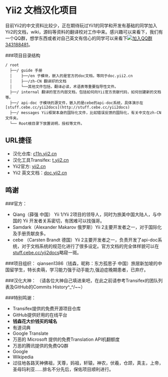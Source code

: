 Yii2 文档汉化项目
==============

目前Yii2的中文资料比较少，正在期待玩过Yii1的同学和开发有基础的同学加入Yii2的文档，wiki，源码等资料的翻译校对工作中来。感兴趣可以来看下，我们有一个QQ群，想学东西或者对自己英文有信心的同学可以来看下[![加入QQ群](http://pub.idqqimg.com/wpa/images/group.png)343188481](http://url.cn/SIMfwO)。

###项目目录结构
```
/ root
  ├──/ guide 手册
  │    ├──/en 子模块，嵌入的是官方的doc文档，等同于doc.yii2.cn
  │    ├──/zh-CN 翻译好的文档
  │    └──其他文件包括，翻译必读，术语表等重要指导性文件。
  ├──/ internal 翻译的官方内部文档，包括如何向Yii官方贡献代码，如何创建新的文档等。
  ├──/ api-doc 子模块的源文件，嵌入的是cebe的api-doc系统，具体演示在[stuff.cebe.cc/yii2docs](http://stuff.cebe.cc/yii2docs)
  ├──/ messages Yii框架本身的国际化文件，比如错误反馈的国际化，有关中文在zh-CN文件夹。
  └── Root根目录下放置说明，授权等文件。
```

URL捷径
--------

* 汉化仓库: [c11n.yii2.cn](http://c11n.yii2.cn)
* 汉化工具Transifex: [t.yii2.cn](http://t.yii2.cn)
* Yii2官方: [yii2.cn](http://yii2.cn)
* Yii2 英文文档：[doc.yii2.cn](http://doc.yii2.cn)

鸣谢
--------

###官方：
* Qiang（薛强 中国） Yii 1/Yii 2项目的领导人，同时为旅美中国大陆人，与中国的 Yii 开发者关系密切，有困难可以找强哥。
* Samdark（Alexander Makarov 俄罗斯）Yii 2主要开发者之一，对于国际化及手册贡献良多。
* cebe （Carsten Brandt 德国）Yii 2主要开发者之一，负责开发了api-doc系统，对于文档系统的规范化进行了很多设定。官方文档的完全体样貌可以在[stuff.cebe.cc/yii2docs](http://stuff.cebe.cc/yii2docs)略窥一斑。

###项目组织：
qiansen1386（钱森，昵称：东方孤思子 中国）旅居新加坡的中国留学生，特长卖萌，学习能力强于动手能力,强迫症晚期患者，已弃疗。

###汉化大神：
（请各位大神自己填进来吧，在此之前请参考Transifex的团队列表及GitHub的Commits History\^_^/~~）

###特别鸣谢：
* Transifex提供的免费开源项目仓库
* GitHub提供好用的在线平台
* **钱森花大价钱买的域名**
* 有道词典
* Google Translate
* 万恶的 Microsoft 提供的免费Translation API机翻额度
* 万恶的腾讯提供的免费QQ群
* Google
* Wikipedia
* 过往地各路天神佛祖，天尊，妈祖，轩辕，神农，伏羲，仓颉，真主，上帝，圣母玛利亚……排名不分先后，保佑项目顺利进行。

